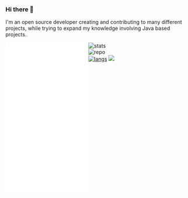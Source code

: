 ### Hi there 👋

I'm an open source developer creating and contributing to many different projects, while trying to expand my knowledge involving Java based projects.

[<img align="left" width="45%" alt="metrics" src="github-metrics.svg">](#)
[<img align="left" width="50%" alt="stats" src="https://github-readme-stats.vercel.app/api?username=kaivian&show_icons=true&title_color=0366d6&icon_color=818990&bg_color=0d1117&hide_border=true&rank_icon=percentile&theme=dark#gh-dark-mode-only">](#)
[<img align="left" width="50%" alt="repo" src="https://github-readme-stats.vercel.app/api/wakatime?username=Kaivian&layout=compact&show_icons=true&title_color=0366d6&icon_color=818990&bg_color=0d1117&hide_border=true&theme=dark">](#)
[<img width="24%" alt="langs" src="https://github-readme-stats.vercel.app/api/top-langs/?username=kaivian&show_icons=true&title_color=0366d6&icon_color=818990&bg_color=0d1117&hide_border=true&theme=dark">](#)
<a href="https://github.com/kaivian/kaivian">
  <img width="278" src="https://github-readme-stats.vercel.app/api/pin/?username=kaivian&repo=kaivian&show_icons=true&title_color=0366d6&icon_color=818990&bg_color=0d1117&hide_border=true&theme=dark" />
</a>
